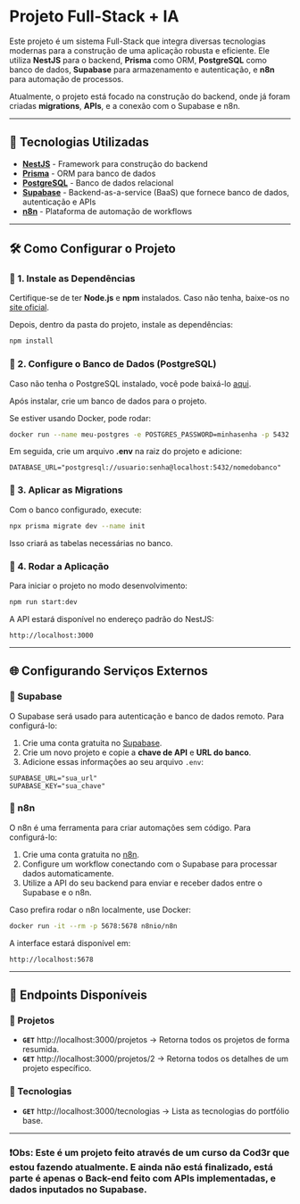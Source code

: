 # Projeto Full-Stack + IA

Este projeto é um sistema Full-Stack que integra diversas tecnologias modernas para a construção de uma aplicação robusta e eficiente. Ele utiliza **NestJS** para o backend, **Prisma** como ORM, **PostgreSQL** como banco de dados, **Supabase** para armazenamento e autenticação, e **n8n** para automação de processos.

Atualmente, o projeto está focado na construção do backend, onde já foram criadas **migrations**, **APIs**, e a conexão com o Supabase e n8n.

---

## 🚀 Tecnologias Utilizadas

- **[NestJS](https://nestjs.com/)** - Framework para construção do backend
- **[Prisma](https://www.prisma.io/)** - ORM para banco de dados
- **[PostgreSQL](https://www.postgresql.org/)** - Banco de dados relacional
- **[Supabase](https://supabase.com/)** - Backend-as-a-service (BaaS) que fornece banco de dados, autenticação e APIs
- **[n8n](https://n8n.io/)** - Plataforma de automação de workflows

---

## 🛠️ Como Configurar o Projeto

### 🔹 1. Instale as Dependências

Certifique-se de ter **Node.js** e **npm** instalados. Caso não tenha, baixe-os no [site oficial](https://nodejs.org/).

Depois, dentro da pasta do projeto, instale as dependências:

```bash
npm install
```

### 🔹 2. Configure o Banco de Dados (PostgreSQL)

Caso não tenha o PostgreSQL instalado, você pode baixá-lo [aqui](https://www.postgresql.org/download/).

Após instalar, crie um banco de dados para o projeto.

Se estiver usando Docker, pode rodar:

```bash
docker run --name meu-postgres -e POSTGRES_PASSWORD=minhasenha -p 5432:5432 -d postgres
```

Em seguida, crie um arquivo **.env** na raiz do projeto e adicione:

```
DATABASE_URL="postgresql://usuario:senha@localhost:5432/nomedobanco"
```

### 🔹 3. Aplicar as Migrations

Com o banco configurado, execute:

```bash
npx prisma migrate dev --name init
```

Isso criará as tabelas necessárias no banco.

### 🔹 4. Rodar a Aplicação

Para iniciar o projeto no modo desenvolvimento:

```bash
npm run start:dev
```

A API estará disponível no endereço padrão do NestJS:

```
http://localhost:3000
```

---

## 🌐 Configurando Serviços Externos

### 🔹 Supabase

O Supabase será usado para autenticação e banco de dados remoto. Para configurá-lo:

1. Crie uma conta gratuita no [Supabase](https://supabase.com/).
2. Crie um novo projeto e copie a **chave de API** e **URL do banco**.
3. Adicione essas informações ao seu arquivo `.env`:

```
SUPABASE_URL="sua_url"
SUPABASE_KEY="sua_chave"
```

### 🔹 n8n

O n8n é uma ferramenta para criar automações sem código. Para configurá-lo:

1. Crie uma conta gratuita no [n8n](https://n8n.io/).
2. Configure um workflow conectando com o Supabase para processar dados automaticamente.
3. Utilize a API do seu backend para enviar e receber dados entre o Supabase e o n8n.

Caso prefira rodar o n8n localmente, use Docker:

```bash
docker run -it --rm -p 5678:5678 n8nio/n8n
```

A interface estará disponível em:

```
http://localhost:5678
```

---

## 📌 Endpoints Disponíveis

### 🔹 Projetos
- **`GET`** http://localhost:3000/projetos → Retorna todos os projetos de forma resumida.
- **`GET`** http://localhost:3000/projetos/2 → Retorna todos os detalhes de um projeto específico.

### 🔹 Tecnologias
- **`GET`** http://localhost:3000/tecnologias → Lista as tecnologias do portfólio base.

---

### ❗Obs: Este é um projeto feito através de um curso da **Cod3r** que estou fazendo atualmente. E ainda não está finalizado, está parte é apenas o Back-end feito com APIs implementadas, e dados inputados no Supabase. 

